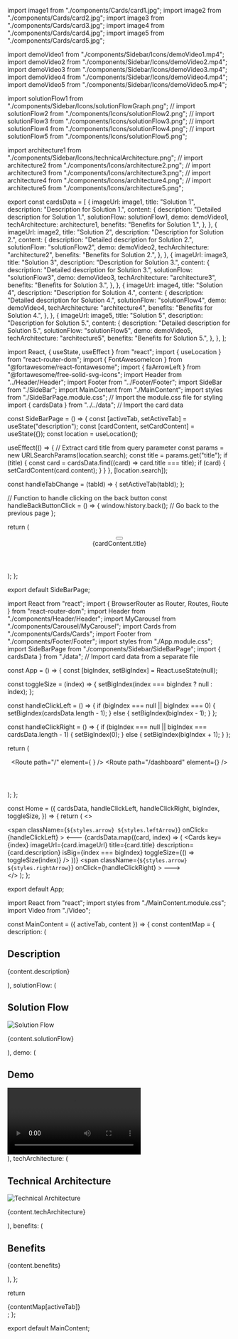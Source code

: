 import image1 from "./components/Cards/card1.jpg";
import image2 from "./components/Cards/card2.jpg";
import image3 from "./components/Cards/card3.jpg";
import image4 from "./components/Cards/card4.jpg";
import image5 from "./components/Cards/card5.jpg";

import demoVideo1 from "./components/Sidebar/Icons/demoVideo1.mp4";
import demoVideo2 from "./components/Sidebar/Icons/demoVideo2.mp4";
import demoVideo3 from "./components/Sidebar/Icons/demoVideo3.mp4";
import demoVideo4 from "./components/Sidebar/Icons/demoVideo4.mp4";
import demoVideo5 from "./components/Sidebar/Icons/demoVideo5.mp4";

import solutionFlow1 from "./components/Sidebar/Icons/solutionFlowGraph.png";
// import solutionFlow2 from "./components/Icons/solutionFlow2.png";
// import solutionFlow3 from "./components/Icons/solutionFlow3.png";
// import solutionFlow4 from "./components/Icons/solutionFlow4.png";
// import solutionFlow5 from "./components/Icons/solutionFlow5.png";

import architecture1 from "./components/Sidebar/Icons/technicalArchitecture.png";
// import architecture2 from "./components/Icons/architecture2.png";
// import architecture3 from "./components/Icons/architecture3.png";
// import architecture4 from "./components/Icons/architecture4.png";
// import architecture5 from "./components/Icons/architecture5.png";

export const cardsData = [
  {
    imageUrl: image1,
    title: "Solution 1",
    description: "Description for Solution 1.",
    content: {
      description: "Detailed description for Solution 1.",
      solutionFlow: solutionFlow1,
      demo: demoVideo1,
      techArchitecture: architecture1,
      benefits: "Benefits for Solution 1.",
    },
  },
  {
    imageUrl: image2,
    title: "Solution 2",
    description: "Description for Solution 2.",
    content: {
      description: "Detailed description for Solution 2.",
      solutionFlow: "solutionFlow2",
      demo: demoVideo2,
      techArchitecture: "architecture2",
      benefits: "Benefits for Solution 2.",
    },
  },
  {
    imageUrl: image3,
    title: "Solution 3",
    description: "Description for Solution 3.",
    content: {
      description: "Detailed description for Solution 3.",
      solutionFlow: "solutionFlow3",
      demo: demoVideo3,
      techArchitecture: "architecture3",
      benefits: "Benefits for Solution 3.",
    },
  },
  {
    imageUrl: image4,
    title: "Solution 4",
    description: "Description for Solution 4.",
    content: {
      description: "Detailed description for Solution 4.",
      solutionFlow: "solutionFlow4",
      demo: demoVideo4,
      techArchitecture: "architecture4",
      benefits: "Benefits for Solution 4.",
    },
  },
  {
    imageUrl: image5,
    title: "Solution 5",
    description: "Description for Solution 5.",
    content: {
      description: "Detailed description for Solution 5.",
      solutionFlow: "solutionFlow5",
      demo: demoVideo5,
      techArchitecture: "architecture5",
      benefits: "Benefits for Solution 5.",
    },
  },
];




import React, { useState, useEffect } from "react";
import { useLocation } from "react-router-dom";
import { FontAwesomeIcon } from "@fortawesome/react-fontawesome";
import { faArrowLeft } from "@fortawesome/free-solid-svg-icons";
import Header from "../Header/Header";
import Footer from "../Footer/Footer";
import SideBar from "./SideBar";
import MainContent from "./MainContent";
import styles from "./SideBarPage.module.css"; // Import the module.css file for styling
import { cardsData } from "../../data"; // Import the card data

const SideBarPage = () => {
  const [activeTab, setActiveTab] = useState("description");
  const [cardContent, setCardContent] = useState({});
  const location = useLocation();

  useEffect(() => {
    // Extract card title from query parameter
    const params = new URLSearchParams(location.search);
    const title = params.get("title");
    if (title) {
      const card = cardsData.find((card) => card.title === title);
      if (card) {
        setCardContent(card.content);
      }
    }
  }, [location.search]);

  const handleTabChange = (tabId) => {
    setActiveTab(tabId);
  };

  // Function to handle clicking on the back button
  const handleBackButtonClick = () => {
    window.history.back(); // Go back to the previous page
  };

  return (
    <div className={styles.sideBarPage}>
      <Header />
      <div className={styles.header}>
        <button onClick={handleBackButtonClick} className={styles.backButton}>
          <FontAwesomeIcon icon={faArrowLeft} />
        </button>
        <div className={styles.cardTitle}>{cardContent.title}</div>
      </div>
      <div className={styles.contentWrapper}>
        <SideBar activeTab={activeTab} handleTabChange={handleTabChange} />
        <MainContent activeTab={activeTab} content={cardContent} />
      </div>
      <Footer />
    </div>
  );
};

export default SideBarPage;

import React from "react";
import { BrowserRouter as Router, Routes, Route } from "react-router-dom";
import Header from "./components/Header/Header";
import MyCarousel from "./components/Carousel/MyCarousel";
import Cards from "./components/Cards/Cards";
import Footer from "./components/Footer/Footer";
import styles from "./App.module.css";
import SideBarPage from "./components/Sidebar/SideBarPage";
import { cardsData } from "./data"; // Import card data from a separate file

const App = () => {
  const [bigIndex, setBigIndex] = React.useState(null);

  const toggleSize = (index) => {
    setBigIndex(index === bigIndex ? null : index);
  };

  const handleClickLeft = () => {
    if (bigIndex === null || bigIndex === 0) {
      setBigIndex(cardsData.length - 1);
    } else {
      setBigIndex(bigIndex - 1);
    }
  };

  const handleClickRight = () => {
    if (bigIndex === null || bigIndex === cardsData.length - 1) {
      setBigIndex(0);
    } else {
      setBigIndex(bigIndex + 1);
    }
  };

  return (
    <Router>
      <div className={styles.app}>
        <Header />
        <Routes>
          <Route
            path="/"
            element={
              <Home
                cardsData={cardsData}
                handleClickLeft={handleClickLeft}
                handleClickRight={handleClickRight}
                bigIndex={bigIndex}
                toggleSize={toggleSize}
              />
            }
          />
          <Route path="/dashboard" element={<SideBarPage />} />
        </Routes>
        <Footer />
      </div>
    </Router>
  );
};

const Home = ({
  cardsData,
  handleClickLeft,
  handleClickRight,
  bigIndex,
  toggleSize,
}) => {
  return (
    <>
      <MyCarousel />
      <div className={styles.cardsContainer}>
        <span
          className={`${styles.arrow} ${styles.leftArrow}`}
          onClick={handleClickLeft}
        >
          &#129104;
        </span>
        {cardsData.map((card, index) => (
          <Cards
            key={index}
            imageUrl={card.imageUrl}
            title={card.title}
            description={card.description}
            isBig={index === bigIndex}
            toggleSize={() => toggleSize(index)}
          />
        ))}
        <span
          className={`${styles.arrow} ${styles.rightArrow}`}
          onClick={handleClickRight}
        >
          &#129106;
        </span>
      </div>
    </>
  );
};

export default App;





import React from "react";
import styles from "./MainContent.module.css";
import Video from "./Video";

const MainContent = ({ activeTab, content }) => {
  const contentMap = {
    description: (
      <div>
        <h2>Description</h2>
        <p>{content.description}</p>
      </div>
    ),
    solutionFlow: (
      <div>
        <h2>Solution Flow</h2>
        <img src={content.solutionFlow} alt="Solution Flow" />
        <p>{content.solutionFlow}</p>
      </div>
    ),
    demo: (
      <div>
        <h2>Demo</h2>
        <Video src={content.demo} />
      </div>
    ),
    techArchitecture: (
      <div>
        <h2>Technical Architecture</h2>
        <img src={content.techArchitecture} alt="Technical Architecture" />
        <p>{content.techArchitecture}</p>
      </div>
    ),
    benefits: (
      <div>
        <h2>Benefits</h2>
        <p>{content.benefits}</p>
      </div>
    ),
  };

  return <div className={styles.mainContent}>{contentMap[activeTab]}</div>;
};

export default MainContent;
